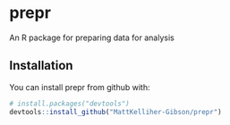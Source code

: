 # prepr
An R package for preparing data for analysis

## Installation

You can install prepr from github with:

```R
# install.packages("devtools")
devtools::install_github("MattKelliher-Gibson/prepr")
```

